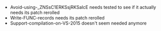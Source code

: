 - Avoid-using-_ZNSsC1ERKSsjRKSaIcE needs tested to see if it actually needs its patch rerolled
- Write-FUNC-records needs its patch rerolled
- Support-compilation-on-VS-2015 doesn't seem needed anymore
